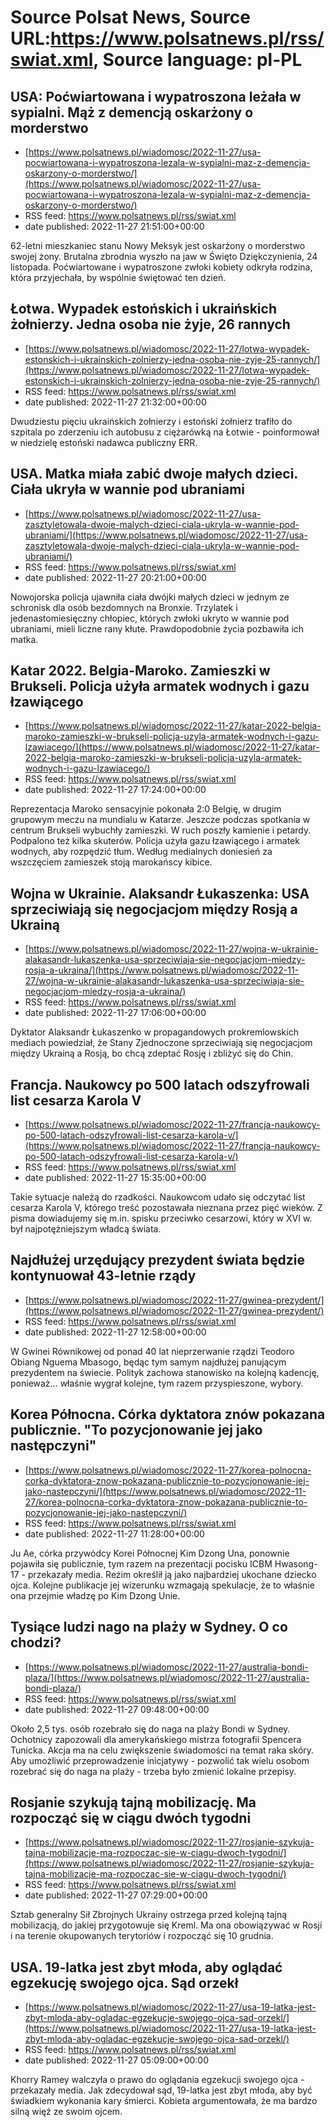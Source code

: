 # Source Polsat News, Source URL:https://www.polsatnews.pl/rss/swiat.xml, Source language: pl-PL

## USA: Poćwiartowana i wypatroszona leżała w sypialni. Mąż z demencją oskarżony o morderstwo
 - [https://www.polsatnews.pl/wiadomosc/2022-11-27/usa-pocwiartowana-i-wypatroszona-lezala-w-sypialni-maz-z-demencja-oskarzony-o-morderstwo/](https://www.polsatnews.pl/wiadomosc/2022-11-27/usa-pocwiartowana-i-wypatroszona-lezala-w-sypialni-maz-z-demencja-oskarzony-o-morderstwo/)
 - RSS feed: https://www.polsatnews.pl/rss/swiat.xml
 - date published: 2022-11-27 21:51:00+00:00

62-letni mieszkaniec stanu Nowy Meksyk jest oskarżony o morderstwo swojej żony. Brutalna zbrodnia wyszło na jaw w Święto Dziękczynienia, 24 listopada. Poćwiartowane i wypatroszone zwłoki kobiety odkryła rodzina, która przyjechała, by wspólnie świętować ten dzień.

## Łotwa. Wypadek estońskich i ukraińskich żołnierzy. Jedna osoba nie żyje, 26 rannych
 - [https://www.polsatnews.pl/wiadomosc/2022-11-27/lotwa-wypadek-estonskich-i-ukrainskich-zolnierzy-jedna-osoba-nie-zyje-25-rannych/](https://www.polsatnews.pl/wiadomosc/2022-11-27/lotwa-wypadek-estonskich-i-ukrainskich-zolnierzy-jedna-osoba-nie-zyje-25-rannych/)
 - RSS feed: https://www.polsatnews.pl/rss/swiat.xml
 - date published: 2022-11-27 21:32:00+00:00

Dwudziestu pięciu ukraińskich żołnierzy i estoński żołnierz trafiło do szpitala po zderzeniu ich autobusu z ciężarówką na Łotwie - poinformował w niedzielę estoński nadawca publiczny ERR.

## USA. Matka miała zabić dwoje małych dzieci. Ciała ukryła w wannie pod ubraniami
 - [https://www.polsatnews.pl/wiadomosc/2022-11-27/usa-zasztyletowala-dwoje-malych-dzieci-ciala-ukryla-w-wannie-pod-ubraniami/](https://www.polsatnews.pl/wiadomosc/2022-11-27/usa-zasztyletowala-dwoje-malych-dzieci-ciala-ukryla-w-wannie-pod-ubraniami/)
 - RSS feed: https://www.polsatnews.pl/rss/swiat.xml
 - date published: 2022-11-27 20:21:00+00:00

Nowojorska policja ujawniła ciała dwójki małych dzieci w jednym ze schronisk dla osób bezdomnych na Bronxie. Trzylatek i jedenastomiesięczny chłopiec, których zwłoki ukryto w wannie pod ubraniami, mieli liczne rany kłute. Prawdopodobnie życia pozbawiła ich matka.

## Katar 2022. Belgia-Maroko. Zamieszki w Brukseli. Policja użyła armatek wodnych i gazu łzawiącego
 - [https://www.polsatnews.pl/wiadomosc/2022-11-27/katar-2022-belgia-maroko-zamieszki-w-brukseli-policja-uzyla-armatek-wodnych-i-gazu-lzawiacego/](https://www.polsatnews.pl/wiadomosc/2022-11-27/katar-2022-belgia-maroko-zamieszki-w-brukseli-policja-uzyla-armatek-wodnych-i-gazu-lzawiacego/)
 - RSS feed: https://www.polsatnews.pl/rss/swiat.xml
 - date published: 2022-11-27 17:24:00+00:00

Reprezentacja Maroko sensacyjnie pokonała 2:0 Belgię, w drugim grupowym meczu na mundialu w Katarze. Jeszcze podczas spotkania w centrum Brukseli wybuchły zamieszki. W ruch poszły kamienie i petardy. Podpalono też kilka skuterów. Policja użyła gazu łzawiącego i armatek wodnych, aby rozpędzić tłum. Według medialnych doniesień za wszczęciem zamieszek stoją marokańscy kibice.

## Wojna w Ukrainie. Alaksandr Łukaszenka: USA sprzeciwiają się negocjacjom między Rosją a Ukrainą
 - [https://www.polsatnews.pl/wiadomosc/2022-11-27/wojna-w-ukrainie-alakasandr-lukaszenka-usa-sprzeciwiaja-sie-negocjacjom-miedzy-rosja-a-ukraina/](https://www.polsatnews.pl/wiadomosc/2022-11-27/wojna-w-ukrainie-alakasandr-lukaszenka-usa-sprzeciwiaja-sie-negocjacjom-miedzy-rosja-a-ukraina/)
 - RSS feed: https://www.polsatnews.pl/rss/swiat.xml
 - date published: 2022-11-27 17:06:00+00:00

Dyktator Alaksandr Łukaszenko w propagandowych prokremlowskich mediach powiedział, że ​​Stany Zjednoczone sprzeciwiają się negocjacjom między Ukrainą a Rosją, bo chcą zdeptać Rosję i zbliżyć się do Chin.

## Francja. Naukowcy po 500 latach odszyfrowali list cesarza Karola V
 - [https://www.polsatnews.pl/wiadomosc/2022-11-27/francja-naukowcy-po-500-latach-odszyfrowali-list-cesarza-karola-v/](https://www.polsatnews.pl/wiadomosc/2022-11-27/francja-naukowcy-po-500-latach-odszyfrowali-list-cesarza-karola-v/)
 - RSS feed: https://www.polsatnews.pl/rss/swiat.xml
 - date published: 2022-11-27 15:35:00+00:00

Takie sytuacje należą do rzadkości. Naukowcom udało się odczytać list cesarza Karola V, którego treść pozostawała nieznana przez pięć wieków. Z pisma dowiadujemy się m.in. spisku przeciwko cesarzowi, który w XVI w. był najpotężniejszym władcą świata.

## Najdłużej urzędujący prezydent świata będzie kontynuował 43-letnie rządy
 - [https://www.polsatnews.pl/wiadomosc/2022-11-27/gwinea-prezydent/](https://www.polsatnews.pl/wiadomosc/2022-11-27/gwinea-prezydent/)
 - RSS feed: https://www.polsatnews.pl/rss/swiat.xml
 - date published: 2022-11-27 12:58:00+00:00

W Gwinei Równikowej od ponad 40 lat nieprzerwanie rządzi Teodoro Obiang Nguema Mbasogo, będąc tym samym najdłużej panującym prezydentem na świecie. Polityk zachowa stanowisko na kolejną kadencję, ponieważ... właśnie wygrał kolejne, tym razem przyspieszone, wybory.

## Korea Północna. Córka dyktatora znów pokazana publicznie. "To pozycjonowanie jej jako następczyni"
 - [https://www.polsatnews.pl/wiadomosc/2022-11-27/korea-polnocna-corka-dyktatora-znow-pokazana-publicznie-to-pozycjonowanie-jej-jako-nastepczyni/](https://www.polsatnews.pl/wiadomosc/2022-11-27/korea-polnocna-corka-dyktatora-znow-pokazana-publicznie-to-pozycjonowanie-jej-jako-nastepczyni/)
 - RSS feed: https://www.polsatnews.pl/rss/swiat.xml
 - date published: 2022-11-27 11:28:00+00:00

Ju Ae, córka przywódcy Korei Północnej Kim Dzong Una, ponownie pojawiła się publicznie, tym razem na prezentacji pocisku ICBM Hwasong-17 - przekazały media. Reżim określił ją jako najbardziej ukochane dziecko ojca. Kolejne publikacje jej wizerunku wzmagają spekulacje, że to właśnie ona przejmie władzę po Kim Dzong Unie.

## Tysiące ludzi nago na plaży w Sydney. O co chodzi?
 - [https://www.polsatnews.pl/wiadomosc/2022-11-27/australia-bondi-plaza/](https://www.polsatnews.pl/wiadomosc/2022-11-27/australia-bondi-plaza/)
 - RSS feed: https://www.polsatnews.pl/rss/swiat.xml
 - date published: 2022-11-27 09:48:00+00:00

Około 2,5 tys. osób rozebrało się do naga na plaży Bondi w Sydney. Ochotnicy zapozowali dla amerykańskiego mistrza fotografii Spencera Tunicka. Akcja ma na celu zwiększenie świadomości na temat raka skóry. Aby umożliwić przeprowadzenie inicjatywy - pozwolić tak wielu osobom rozebrać się do naga na plaży - trzeba było zmienić lokalne przepisy.

## Rosjanie szykują tajną mobilizację. Ma rozpocząć się w ciągu dwóch tygodni
 - [https://www.polsatnews.pl/wiadomosc/2022-11-27/rosjanie-szykuja-tajna-mobilizacje-ma-rozpoczac-sie-w-ciagu-dwoch-tygodni/](https://www.polsatnews.pl/wiadomosc/2022-11-27/rosjanie-szykuja-tajna-mobilizacje-ma-rozpoczac-sie-w-ciagu-dwoch-tygodni/)
 - RSS feed: https://www.polsatnews.pl/rss/swiat.xml
 - date published: 2022-11-27 07:29:00+00:00

Sztab generalny Sił Zbrojnych Ukrainy ostrzega przed kolejną tajną mobilizacją, do jakiej przygotowuje się Kreml. Ma ona obowiązywać w Rosji i na terenie okupowanych terytoriów i rozpocząć się 10 grudnia.

## USA. 19-latka jest zbyt młoda, aby oglądać egzekucję swojego ojca. Sąd orzekł
 - [https://www.polsatnews.pl/wiadomosc/2022-11-27/usa-19-latka-jest-zbyt-mloda-aby-ogladac-egzekucje-swojego-ojca-sad-orzekl/](https://www.polsatnews.pl/wiadomosc/2022-11-27/usa-19-latka-jest-zbyt-mloda-aby-ogladac-egzekucje-swojego-ojca-sad-orzekl/)
 - RSS feed: https://www.polsatnews.pl/rss/swiat.xml
 - date published: 2022-11-27 05:09:00+00:00

Khorry Ramey walczyła o prawo do oglądania egzekucji swojego ojca - przekazały media. Jak zdecydował sąd, 19-latka jest zbyt młoda, aby być świadkiem wykonania kary śmierci. Kobieta argumentowała, że ma bardzo silną więź ze swoim ojcem.
